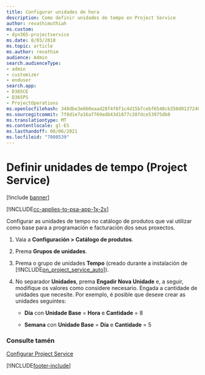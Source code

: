 ```yaml
---
title: Configurar unidades de hora
description: Como definir unidades de tempo en Project Service
author: revathimuthiah
ms.custom:
- dyn365-projectservice
ms.date: 8/03/2018
ms.topic: article
ms.author: revathim
audience: Admin
search.audienceType:
- admin
- customizer
- enduser
search.app:
- D365CE
- D365PS
- ProjectOperations
ms.openlocfilehash: 348dbe3e660eaad28f4f8f1c4d15b7cebf6540cb358d013724088f099f0b6a95
ms.sourcegitcommit: 7f8d1e7a16af769adb43d1877c28fdce53975db8
ms.translationtype: MT
ms.contentlocale: gl-ES
ms.lasthandoff: 08/06/2021
ms.locfileid: "7008539"
---
```

# <a name="set-up-time-units-project-service"></a>Definir unidades de tempo (Project Service)

[!include [banner](../includes/psa-now-project-operations.md)]

[!INCLUDE[cc-applies-to-psa-app-1x-2x](../includes/cc-applies-to-psa-app-1x-2x.md)]

Configurar as unidades de tempo no catálogo de produtos que vai utilizar como base para a programación e facturación dos seus proxectos.  
  
1. Vaia a **Configuración > Catálogo de produtos**.  
  
2. Prema **Grupos de unidades**.  
  
3. Prema o grupo de unidades **Tempo** (creado durante a instalación de [!INCLUDE[pn_project_service_auto](../includes/pn-project-service-auto.md)]).  
  
4. No separador **Unidades**, prema **Engadir Nova Unidade** e, a seguir, modifique os valores como considere necesario. Engada a cantidade de unidades que necesite. Por exemplo, é posible que desexe crear as unidades seguintes:  
  
   - **Día** con **Unidade Base** = **Hora** e **Cantidade** = 8  
  
   - **Semana** con **Unidade Base** = **Día** e **Cantidade** = 5  
  
### <a name="see-also"></a>Consulte tamén  
 [Configurar Project Service](../psa/configure.md)


[!INCLUDE[footer-include](../includes/footer-banner.md)]